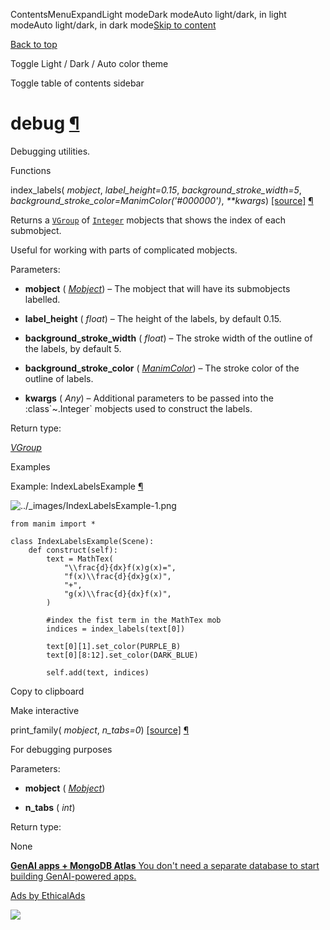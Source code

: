 ContentsMenuExpandLight modeDark modeAuto light/dark, in light modeAuto light/dark, in dark mode[Skip to content](https://docs.manim.community/en/stable/reference/manim.utils.debug.html#furo-main-content)

[Back to top](https://docs.manim.community/en/stable/reference/manim.utils.debug.html#)

Toggle Light / Dark / Auto color theme

Toggle table of contents sidebar

# debug [¶](https://docs.manim.community/en/stable/reference/manim.utils.debug.html\#module-manim.utils.debug "Link to this heading")

Debugging utilities.

Functions

index\_labels( _mobject_, _label\_height=0.15_, _background\_stroke\_width=5_, _background\_stroke\_color=ManimColor('#000000')_, _\*\*kwargs_) [\[source\]](https://docs.manim.community/en/stable/_modules/manim/utils/debug.html#index_labels) [¶](https://docs.manim.community/en/stable/reference/manim.utils.debug.html#manim.utils.debug.index_labels "Link to this definition")

Returns a [`VGroup`](https://docs.manim.community/en/stable/reference/manim.mobject.types.vectorized_mobject.VGroup.html#manim.mobject.types.vectorized_mobject.VGroup "manim.mobject.types.vectorized_mobject.VGroup") of [`Integer`](https://docs.manim.community/en/stable/reference/manim.mobject.text.numbers.Integer.html#manim.mobject.text.numbers.Integer "manim.mobject.text.numbers.Integer") mobjects
that shows the index of each submobject.

Useful for working with parts of complicated mobjects.

Parameters:

- **mobject** ( [_Mobject_](https://docs.manim.community/en/stable/reference/manim.mobject.mobject.Mobject.html#manim.mobject.mobject.Mobject "manim.mobject.mobject.Mobject")) – The mobject that will have its submobjects labelled.

- **label\_height** ( _float_) – The height of the labels, by default 0.15.

- **background\_stroke\_width** ( _float_) – The stroke width of the outline of the labels, by default 5.

- **background\_stroke\_color** ( [_ManimColor_](https://docs.manim.community/en/stable/reference/manim.utils.color.core.ManimColor.html#manim.utils.color.core.ManimColor "manim.utils.color.core.ManimColor")) – The stroke color of the outline of labels.

- **kwargs** ( _Any_) – Additional parameters to be passed into the :class\`~.Integer\`
mobjects used to construct the labels.


Return type:

[_VGroup_](https://docs.manim.community/en/stable/reference/manim.mobject.types.vectorized_mobject.VGroup.html#manim.mobject.types.vectorized_mobject.VGroup "manim.mobject.types.vectorized_mobject.VGroup")

Examples

Example: IndexLabelsExample [¶](https://docs.manim.community/en/stable/reference/manim.utils.debug.html#indexlabelsexample)

![../_images/IndexLabelsExample-1.png](https://docs.manim.community/en/stable/_images/IndexLabelsExample-1.png)

```
from manim import *

class IndexLabelsExample(Scene):
    def construct(self):
        text = MathTex(
            "\\frac{d}{dx}f(x)g(x)=",
            "f(x)\\frac{d}{dx}g(x)",
            "+",
            "g(x)\\frac{d}{dx}f(x)",
        )

        #index the fist term in the MathTex mob
        indices = index_labels(text[0])

        text[0][1].set_color(PURPLE_B)
        text[0][8:12].set_color(DARK_BLUE)

        self.add(text, indices)

```

Copy to clipboard

Make interactive

print\_family( _mobject_, _n\_tabs=0_) [\[source\]](https://docs.manim.community/en/stable/_modules/manim/utils/debug.html#print_family) [¶](https://docs.manim.community/en/stable/reference/manim.utils.debug.html#manim.utils.debug.print_family "Link to this definition")

For debugging purposes

Parameters:

- **mobject** ( [_Mobject_](https://docs.manim.community/en/stable/reference/manim.mobject.mobject.Mobject.html#manim.mobject.mobject.Mobject "manim.mobject.mobject.Mobject"))

- **n\_tabs** ( _int_)


Return type:

None

[**GenAI apps + MongoDB Atlas** You don't need a separate database to start building GenAI-powered apps.](https://server.ethicalads.io/proxy/click/8271/019600ee-5b99-7310-86fa-f16495c8bfaa/)

[Ads by EthicalAds](https://www.ethicalads.io/advertisers/?ref=ea-text)

![](https://server.ethicalads.io/proxy/view/8271/019600ee-5b99-7310-86fa-f16495c8bfaa/)